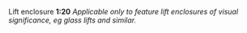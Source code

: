 <span class="transform-to-uppercase">Lift enclosure **1:20**</span>
_Applicable only to feature lift enclosures of visual significance, eg glass lifts and similar._